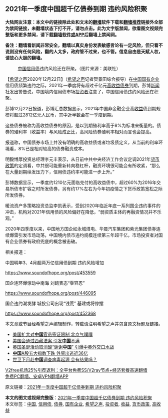  <h2>2021年一季度中国超千亿债券到期 违约风险积聚</h2> <p class="notice"><b>大陆网友注意：本文中的链接除此处和文末的<a href="https://github.com/bannedbook/fanqiang" >翻墙</a>软件下载和<a href="https://github.com/killgcd/justmysocks/blob/master/README.md">翻墙推荐</a>链接外全部为禁网链接，未翻墙状态下打不开，请勿点击。此为文字版禁闻，欲看图文视频完整版和更多禁闻，请下载<a href="https://github.com/bannedbook/fanqiang">翻墙软件或APP</a>后翻墙上禁闻网。</p><p>备注：翻墙看新闻非常安全，翻墙以真实身份发表敏感言论有一定风险，但只看不说则没有任何风险，翻的人太多，政府管不过来，也不管。信息自由是天赋人权，请放心大胆的翻墙。</b></p>  <div class="entry"> <figure><figcaption><a href="https://www.bannedbook.org/bnews/tag/%E4%B8%AD%E5%9B%BD/" class="st_tag internal_tag" rel="tag" title="标签 中国 下的日志">中国</a><a href="https://www.bannedbook.org/bnews/tag/%E4%BF%A1%E7%94%A8%E5%80%BA/" class="st_tag internal_tag" rel="tag" title="标签 信用债 下的日志">信用债</a>违约风险还在积聚。（图片来源：美联社）</figcaption></figure> <p>【<span class='wp_keywordlink_affiliate'><a href="https://www.soundofhope.org" title="希望之声" target="_blank">希望之声</a></span>2020年12月22日】（<a href="https://www.bannedbook.org/bnews/tag/%e5%b8%8c%e6%9c%9b%e4%b9%8b%e5%a3%b0/" class="st_tag internal_tag" rel="tag" title="标签 希望之声 下的日志">希望之声</a>记者贺景田综合报导）在<span class='wp_keywordlink_affiliate'><a href="https://www.bannedbook.org/" title="中国" target="_blank">中国</a></span><a href="https://www.bannedbook.org/bnews/tag/%E5%9B%BD%E6%9C%89%E4%BC%81%E4%B8%9A/" class="st_tag internal_tag" rel="tag" title="标签 国有企业 下的日志">国有企业</a>信用债频繁违约之际，2021年一季度将有超过千亿元<a href="https://www.bannedbook.org/bnews/tag/%E9%AB%98%E6%94%B6%E7%9B%8A/" class="st_tag internal_tag" rel="tag" title="标签 高收益 下的日志">高收益</a><a href="https://www.bannedbook.org/bnews/tag/%E5%80%BA%E5%88%B8/" class="st_tag internal_tag" rel="tag" title="标签 债券 下的日志">债券</a>到期，彭博<span class='wp_keywordlink_affiliate'><a href="https://www.bannedbook.org/" title="新闻">新闻</a></span>社发出警告说，中国境内信用债市场<a href="https://www.bannedbook.org/bnews/tag/%e6%8a%95%e8%b5%84%e8%80%85/" class="st_tag internal_tag" rel="tag" title="标签 投资者 下的日志">投资者</a>注意了，中国信用债违约风险还在积聚。</p> <p>彭博12月22日报道，彭博汇总数据显示，2021年中国非金融企业高<a href="https://www.bannedbook.org/bnews/tag/%E6%94%B6%E7%9B%8A/" class="st_tag internal_tag" rel="tag" title="标签 收益 下的日志">收益</a>债到期规模将超过2812亿元人民币，其中近半数会在一季度到期。</p> <p>这些债券被称为高收益债券的原因，是以到期殖利率高于8%为标准来衡量的。债券的殖利率（收益率）与风险成正比，高风险债券殖利率相对而言也会提高。</p> <p>报道称，中国债券市场上并没有明确的高收益债或者垃圾债定义，从当前的利率环境看，8%已是相对较高的债券融资成本。</p> <p>明毅博厚投资总经理李元丰表示，从日前中共中央经济工作会议定调2021年<a href="https://www.bannedbook.org/bnews/tag/%E8%B4%A7%E5%B8%81%E6%94%BF%E7%AD%96/" class="st_tag internal_tag" rel="tag" title="标签 货币政策 下的日志">货币政策</a>的定调看，中共很可能重新转向稳杠杆，融资环境很可能会有所收紧，“那么在大量到期续发压力下，信用债违约率可能进一步上升。”</p>  <p>彭博数据显示，一季度约1210亿元面临兑付的高收益债中，超过60%为2016年交易所债市扩容之时所发债券，另有约17%左右为今年初疫情之下货币政策宽松之际所发债券。</p> <p>暖流资产多策略投资总监李凯表示，受到2020年临近年底一系列国企违约事件的冲击，机构对2021年信用债的风险偏好在降低，“弱资质主体的再融资情况并不乐观。”</p> <p>2020年四季度以来，中国地方国企如永城煤电、华晨汽车集团和紫光集团债券连续爆雷引发市场动荡，中国境内债市违约规模连续第三年超千亿，市场投资者对国有企业债券有政府兜底的概念被击破。</p> <p>相关报道：</p> <p>中国明年3、4月超两万亿信用债到期 违约风险增加</p>  <p><a href="https://www.soundofhope.org/post/453559">https://www.soundofhope.org/post/453559</a></p> <p>国企连环爆惊动中南海 刘鹤表态“零容忍”</p> <p><a href="https://www.soundofhope.org/post/446095">https://www.soundofhope.org/post/446095</a></p> <p>国企违约潮发酵 城投公司出现“钱荒” 基建或将停摆</p> <p><a href="https://www.soundofhope.org/post/452368">https://www.soundofhope.org/post/452368</a></p>  <p>本文章或节目经希望之声编辑制作，转载请注明希望之声并包含原文标题及链接。</p> <ul class='op-related-articles' title='相关阅读'> <li><a href='https://www.bannedbook.org/bnews/ssgc/20201223/1453128.html' target='_blank'>美国扩大对<b>中国</b>官员签证限制 北京气噗噗</a></li> <li><a href='https://www.bannedbook.org/bnews/ssgc/20201223/1453126.html' target='_blank'>美国会通过西藏法案 引发<b>中国</b>不满</a></li> <li><a href='https://www.bannedbook.org/bnews/comments/20201223/1453123.html' target='_blank'>英国圣诞活动取消酸“谢谢<b>中国</b>” 引爆中英外交口水战</a></li> <li><a href='https://www.bannedbook.org/bnews/comments/20201223/1453116.html' target='_blank'><b>中国</b>A股五大指数下跌 外资出逃近36亿</a></li> <li><a href='https://www.bannedbook.org/bnews/headline/20201223/1453114.html' target='_blank'>世卫下月赴<b>中国</b>调查病毒起源 会有结果吗？</a></li> </ul> <p class="texttj"> <a href="https://www.bannedbook.org/forum23/topic22702.html" target="_blank">V2free机场25%引荐返利：全平台免费SS/V2ray节点+经济套餐高速翻墙</a><br/> <a href="https://github.com/bannedbook/fanqiang/wiki/%E7%A6%81%E9%97%BB%E7%BD%91%E5%AE%89%E5%8D%93%E7%BF%BB%E5%A2%99%E6%96%B0%E9%97%BBAPP" target="_blank">免费PC翻墙、安卓VPN翻墙APP</a></p><p>原文链接：<a class="src_link"  href="https://www.soundofhope.org/post/456262" target="_blank">2021年一季度中国超千亿债券到期 违约风险积聚</a></p><a name='sharetosocial'></a>       <div><b>本文的图文或视频完整版</b>：<a href='https://www.bannedbook.org/bnews/comments/20201223/1453133.html'>2021年一季度中国超千亿债券到期 违约风险积聚</a></div>  </div><!--END ENTRY--> <div class="postfooter"> <div>本文标签：<a href="https://www.bannedbook.org/bnews/tag/%E4%B8%AD%E5%9B%BD/" rel="tag">中国</a>, <a href="https://www.bannedbook.org/bnews/tag/%E4%BF%A1%E7%94%A8%E5%80%BA/" rel="tag">信用债</a>, <a href="https://www.bannedbook.org/bnews/tag/%E5%80%BA%E5%88%B8/" rel="tag">债券</a>, <a href="https://www.bannedbook.org/bnews/tag/%E5%9B%BD%E6%9C%89%E4%BC%81%E4%B8%9A/" rel="tag">国有企业</a>, <a href="https://www.bannedbook.org/bnews/tag/%e5%b8%8c%e6%9c%9b%e4%b9%8b%e5%a3%b0/" rel="tag">希望之声</a>, <a href="https://www.bannedbook.org/bnews/tag/%e6%8a%95%e8%b5%84%e8%80%85/" rel="tag">投资者</a>, <a href="https://www.bannedbook.org/bnews/tag/%E6%94%B6%E7%9B%8A/" rel="tag">收益</a>, <a href="https://www.bannedbook.org/bnews/tag/%E8%B4%A7%E5%B8%81%E6%94%BF%E7%AD%96/" rel="tag">货币政策</a>, <a href="https://www.bannedbook.org/bnews/tag/%E9%AB%98%E6%94%B6%E7%9B%8A/" rel="tag">高收益</a></div>  </div><!--END POSTFOOTER--> 